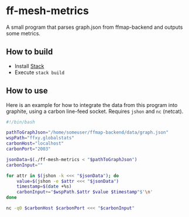 # ff-mesh-metrics

A small program that parses graph.json from ffmap-backend and outputs some metrics.

## How to build

* Install [Stack][]
* Execute `stack build`

[Stack]: http://docs.haskellstack.org/en/stable/README.html

## How to use

Here is an example for how to integrate the data from this program into graphite,
using a carbon line-feed socket. Requires `jshon` and `nc` (netcat).

```bash
#!/bin/bash

pathToGraphJson="/home/someuser/ffmap-backend/data/graph.json"
wspPath="ffxy.globalstats"
carbonHost="localhost"
carbonPort="2003"

jsonData=$(./ff-mesh-metrics < "$pathToGraphJson")
carbonInput=""

for attr in $(jshon -k <<< "$jsonData"); do
	value=$(jshon -e $attr <<< "$jsonData")
	timestamp=$(date +%s)
	carbonInput+="$wspPath.$attr $value $timestamp"$'\n'
done

nc -q0 $carbonHost $carbonPort <<< "$carbonInput"
```
